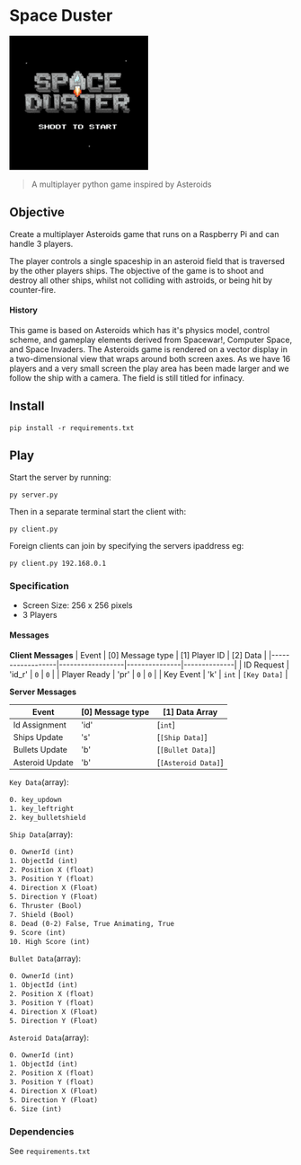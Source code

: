 # Space Duster

![Preview](/assets/space_duster_preview.gif)

> A multiplayer python game inspired by Asteroids

## Objective

Create a multiplayer Asteroids game that runs on a Raspberry Pi and can handle 3 players.

The player controls a single spaceship in an asteroid field that is traversed by the other players ships. The objective of the game is to shoot and destroy all other ships, whilst not colliding with astroids, or being hit by counter-fire.

#### History

This game is based on Asteroids which has it's physics model, control scheme, and gameplay elements derived from Spacewar!, Computer Space, and Space Invaders. The Asteroids game is rendered on a vector display in a two-dimensional view that wraps around both screen axes. As we have 16 players and a very small screen the play area has been made larger and we follow the ship with a camera. The field is still titled for infinacy.

## Install

    pip install -r requirements.txt

## Play

Start the server by running:

    py server.py

Then in a separate terminal start the client with:

    py client.py

Foreign clients can join by specifying the servers ipaddress eg:

    py client.py 192.168.0.1

### Specification

  - Screen Size: 256 x 256 pixels
  - 3 Players

#### Messages

**Client Messages**
| Event            | [0] Message type | [1] Player ID | [2] Data     |
|------------------|------------------|---------------|--------------|
| ID Request       | 'id_r'           | `0`           | `0`          |
| Player Ready     | 'pr'             | `0`           | `0`          |
| Key Event        | 'k'              | `int`         | `[Key Data]` |

**Server Messages**

| Event            | [0] Message type | [1] Data Array           |
|------------------|------------------|--------------------------|
| Id Assignment    | 'id'             | [`int`]                  |
| Ships Update     | 's'              | [`[Ship Data]`]          |
| Bullets Update   | 'b'              | [`[Bullet Data]`]        |
| Asteroid Update  | 'b'              | [`[Asteroid Data]`]      |

`Key Data`(array):  

    0. key_updown  
    1. key_leftright  
    2. key_bulletshield  

`Ship Data`(array):  

    0. OwnerId (int)  
    1. ObjectId (int)  
    2. Position X (float)  
    3. Position Y (float)  
    4. Direction X (Float)  
    5. Direction Y (Float)  
    6. Thruster (Bool)  
    7. Shield (Bool)
    8. Dead (0-2) False, True Animating, True
    9. Score (int)
    10. High Score (int)

`Bullet Data`(array):  

    0. OwnerId (int)  
    1. ObjectId (int)  
    2. Position X (float)  
    3. Position Y (float)  
    4. Direction X (Float)  
    5. Direction Y (Float)  

`Asteroid Data`(array):  

    0. OwnerId (int)  
    1. ObjectId (int)  
    2. Position X (float)  
    3. Position Y (float)  
    4. Direction X (Float)  
    5. Direction Y (Float)  
    6. Size (int) 

### Dependencies

  See `requirements.txt`
